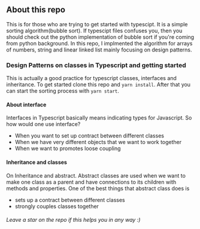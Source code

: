 ## About this repo

This is for those who are trying to get started with typescipt. It is a simple sorting algorithm(bubble sort). If typescipt files confuses you, then you should check out the python implementation of bubble sort if you're coming from python background. In this repo, I implmented the algorithm for arrays of numbers, string and linear linked list mainly focusing on design patterns.

### Design Patterns on classes in Typescript and getting started

This is actually a good practice for typescript classes, interfaces and inheritance. To get started clone this repo and `yarn install`. After that you can start the sorting process with `yarn start`. 

#### About interface

Interfaces in Typescript basically means indicating types for Javascript. So how would one use interface? 
- When you want to set up contract between different classes
- When we have very different objects that we want to work together
- When we want to promotes loose coupling

#### Inheritance and classes

On Inheritance and abstract. Abstract classes are used when we want to make one class as a parent and have connections to its children with methods and properties. One of the best things that abstract class does is
- sets up a contract between different classes
- strongly couples classes together

###### Leave a star on the repo if this helps you in any way :)